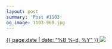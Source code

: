 ```yaml
---
layout: post
summary: 'Post #1103'
og_image: 1103-960.jpg
---
```


<p>
 <time>
  <a href="/1103">
   {{ page.date | date: "%B %-d, %Y" }}
  </a>
 </time>
 <a href="/1103">
  <img sizes="(min-width: 700px) 50vw, calc(100vw - 2rem)" src="{{ site.assets_url }}/1103-480.jpg" srcset="{{ site.assets_url }}/1103-240.jpg 240w, {{ site.assets_url }}/1103-480.jpg 480w, {{ site.assets_url }}/1103-720.jpg 720w, {{ site.assets_url }}/1103-960.jpg 960w"/>
 </a>
</p>
